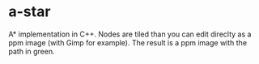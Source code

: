 a-star
======

A* implementation in C++.
Nodes are tiled than you can edit direclty as a ppm image (with Gimp for example).
The result is a ppm image with the path in green.
